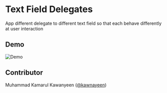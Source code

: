 Text Field Delegates
=============

App different delegate to different text field so that each behave differently at user interaction

Demo
----

![Demo](https://media.giphy.com/media/3oFzlX7DVR7Wwfxrnq/giphy.gif)

Contributor
-----------
Muhammad Kamarul Kawanyeen ([@kawnayeen](https://github.com/kawnayeen))

